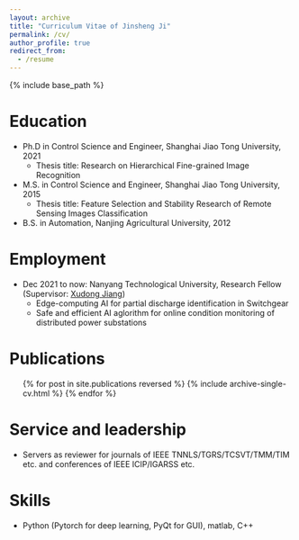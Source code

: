 ```yaml
---
layout: archive
title: "Curriculum Vitae of Jinsheng Ji"
permalink: /cv/
author_profile: true
redirect_from:
  - /resume
---
```


{% include base_path %}

Education
======
* Ph.D in Control Science and Engineer, Shanghai Jiao Tong University, 2021
  * Thesis title: Research on Hierarchical Fine-grained Image Recognition
* M.S. in Control Science and Engineer, Shanghai Jiao Tong University, 2015
  * Thesis title: Feature Selection and Stability Research of Remote Sensing Images Classification
* B.S. in Automation, Nanjing Agricultural University, 2012

Employment
======
* Dec 2021 to now: Nanyang Technological University, Research Fellow (Supervisor: [Xudong Jiang](https://dr.ntu.edu.sg/cris/rp/rp00233))
  * Edge-computing AI for partial discharge identification in Switchgear
  * Safe and efficient AI aglorithm for online condition monitoring of distributed power substations
  
Publications
======
  <ul>{% for post in site.publications reversed %}
    {% include archive-single-cv.html %}
  {% endfor %}</ul>

<!--
Talks
======
  <ul>{% for post in site.talks reversed %}
    {% include archive-single-talk-cv.html  %}
  {% endfor %}</ul>

Teaching
======
  <ul>{% for post in site.teaching reversed %}
    {% include archive-single-cv.html %}
  {% endfor %}</ul>
-->

Service and leadership
======
* Servers as reviewer for journals of IEEE TNNLS/TGRS/TCSVT/TMM/TIM etc. and conferences of IEEE ICIP/IGARSS etc.

Skills
======
* Python (Pytorch for deep learning, PyQt for GUI), matlab, C++
